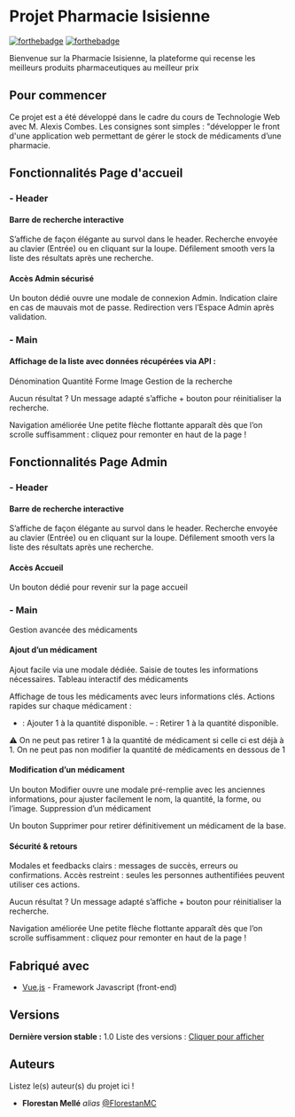 # Projet Pharmacie Isisienne 

[![forthebadge](https://forthebadge.com/images/featured/featured-built-with-love.svg)](https://forthebadge.com) [![forthebadge](https://forthebadge.com/images/featured/featured-contains-cat-gifs.svg)](https://forthebadge.com) 

Bienvenue sur la Pharmacie Isisienne, la plateforme qui recense les meilleurs produits pharmaceutiques au meilleur prix 

## Pour commencer

Ce projet est a été développé dans le cadre  du cours de Technologie Web avec M. Alexis Combes. Les consignes sont simples : "développer le front d'une application web permettant de gérer le stock de médicaments d’une pharmacie.

## Fonctionnalités Page d'accueil
### - Header

#### Barre de recherche interactive

S’affiche de façon élégante au survol dans le header.
Recherche envoyée au clavier (Entrée) ou en cliquant sur la loupe.
Défilement smooth vers la liste des résultats après une recherche.

#### Accès Admin sécurisé

Un bouton dédié ouvre une modale de connexion Admin.
Indication claire en cas de mauvais mot de passe.
Redirection vers l’Espace Admin après validation.

### - Main

#### Affichage de la liste avec données récupérées via API :

Dénomination
Quantité
Forme
Image
Gestion de la recherche

Aucun résultat ? Un message adapté s’affiche + bouton pour réinitialiser la recherche.

Navigation améliorée
Une petite flèche flottante apparaît dès que l’on scrolle suffisamment : cliquez pour remonter en haut de la page !

## Fonctionnalités Page Admin
### - Header

#### Barre de recherche interactive

S’affiche de façon élégante au survol dans le header.
Recherche envoyée au clavier (Entrée) ou en cliquant sur la loupe.
Défilement smooth vers la liste des résultats après une recherche.

#### Accès Accueil

Un bouton dédié pour revenir sur la page accueil

### - Main

Gestion avancée des médicaments

#### Ajout d’un médicament

Ajout facile via une modale dédiée.
Saisie de toutes les informations nécessaires.
Tableau interactif des médicaments

Affichage de tous les médicaments avec leurs informations clés.
Actions rapides sur chaque médicament :
+ : Ajouter 1 à la quantité disponible.
– : Retirer 1 à la quantité disponible.

⚠️ On ne peut pas retirer 1 à la quantité de médicament si celle ci est déjà à 1. On ne peut pas non modifier la quantité de médicaments en dessous de 1

#### Modification d’un médicament

Un bouton Modifier ouvre une modale pré-remplie avec les anciennes informations, pour ajuster facilement le nom, la quantité, la forme, ou l’image.
Suppression d’un médicament

Un bouton Supprimer pour retirer définitivement un médicament de la base.

#### Sécurité & retours
Modales et feedbacks clairs : messages de succès, erreurs ou confirmations.
Accès restreint : seules les personnes authentifiées peuvent utiliser ces actions.

Aucun résultat ? Un message adapté s’affiche + bouton pour réinitialiser la recherche.

Navigation améliorée
Une petite flèche flottante apparaît dès que l’on scrolle suffisamment : cliquez pour remonter en haut de la page !

## Fabriqué avec

* [Vue.js](https://vuejs.org/) - Framework Javascript (front-end)

## Versions
**Dernière version stable :** 1.0
Liste des versions : [Cliquer pour afficher](https://github.com/FlorestanMC/Projet_Pharmacie/tags)

## Auteurs
Listez le(s) auteur(s) du projet ici !
* **Florestan Mellé** _alias_ [@FlorestanMC](https://github.com/FlorestanMC)
